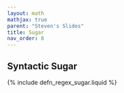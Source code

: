 ```yaml
---
layout: math
mathjax: true
parent: "Steven's Slides"
title: Sugar
nav_order: 8
---
```


## Syntactic Sugar

{% include defn_regex_sugar.liquid %}